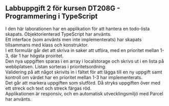 ## Labbuppgift 2 för kursen DT208G - Programmering i TypeScript
I den här laborationen har en applikation för att hantera en todo-lista skapats.
Objektorienterad TypeScript har använts.<br>
Ett interface (som använts men inte implementerats) har skapats tillsammans med klass och konstruktor.<br>
I ett formulär går det att skriva in saker att utföra, med en prioritet mellan 1-3, där 1 har högsta proiritet.<br>
Den nya uppgiften sparas i en array i localstorage och skrivs ut i en lista på webbplatsen. Listan sorteras i prioritetsordning.<br>
Validering på att något skrivits in i fältet för att lägga till en ny uppgift samt kontroll om värdet har en prioritet mellan 1-3 har implementerats.<br>
Det går att markera uppgiften som slutförd. Då stryks uppgiften över med ett streck och text och streck färgas röd.<br>
Applikationen är responsiv, och en automatisk utvecklingsmiljö med Parcel har använts.<br>
